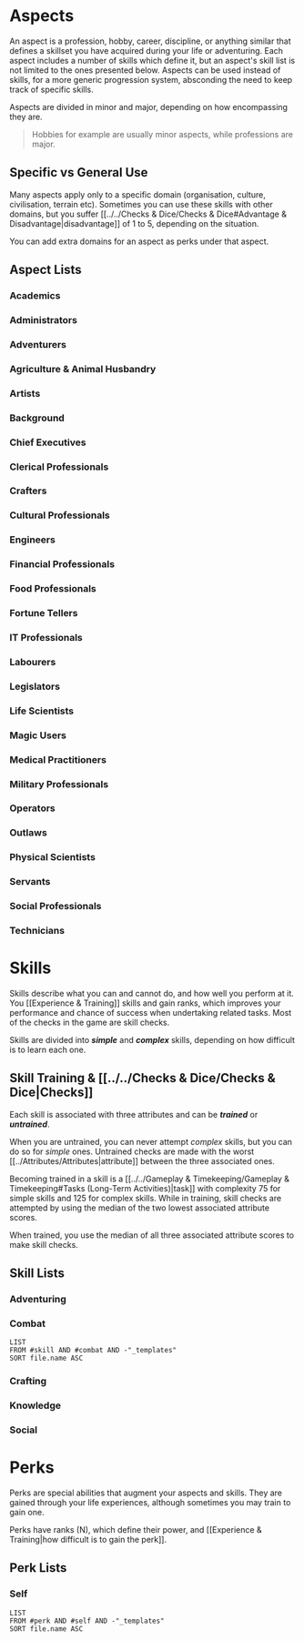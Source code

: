 # Aspects
An aspect is a profession, hobby, career, discipline, or anything similar that defines a skillset you have acquired during your life or adventuring. Each aspect includes a number of skills which define it, but an aspect's skill list is not limited to the ones presented below. Aspects can be used instead of skills, for a more generic progression system, absconding the need to keep track of specific skills.

Aspects are divided in minor and major, depending on how encompassing they are.
> Hobbies for example are usually minor aspects, while professions are major.

## Specific vs General Use
Many aspects apply only to a specific domain (organisation, culture, civilisation, terrain etc). Sometimes you can use these skills with other domains, but you suffer [[../../Checks & Dice/Checks & Dice#Advantage & Disadvantage|disadvantage]] of 1 to 5, depending on the situation.

You can add extra domains for an aspect as perks under that aspect.

## Aspect Lists
### Academics


### Administrators


### Adventurers


### Agriculture & Animal Husbandry


### Artists


### Background


### Chief Executives


### Clerical Professionals


### Crafters


### Cultural Professionals


### Engineers


### Financial Professionals


### Food Professionals


### Fortune Tellers


### IT Professionals


### Labourers


### Legislators


### Life Scientists


### Magic Users


### Medical Practitioners


### Military Professionals


### Operators


### Outlaws


### Physical Scientists


### Servants


### Social Professionals


### Technicians



# Skills
Skills describe what you can and cannot do, and how well you perform at it. You [[Experience & Training]] skills and gain ranks, which improves your performance and chance of success when undertaking related tasks. Most of the checks in the game are skill checks.

Skills are divided into ***simple*** and ***complex*** skills, depending on how difficult is to learn each one.

## Skill Training & [[../../Checks & Dice/Checks & Dice|Checks]]
Each skill is associated with three attributes and can be ***trained*** or ***untrained***.

When you are untrained, you can never attempt *complex* skills, but you can do so for *simple* ones. Untrained checks are made with the worst [[../Attributes/Attributes|attribute]] between the three associated ones.

Becoming trained in a skill is a [[../../Gameplay & Timekeeping/Gameplay & Timekeeping#Tasks (Long-Term Activities)|task]] with complexity 75 for simple skills and 125 for complex skills.
While in training, skill checks are attempted by using the median of the two lowest associated attribute scores.

When trained, you use the median of all three associated attribute scores to make skill checks.

## Skill Lists
### Adventuring


### Combat
```dataview
LIST
FROM #skill AND #combat AND -"_templates"
SORT file.name ASC
```

### Crafting


### Knowledge


### Social



# Perks
Perks are special abilities that augment your aspects and skills. They are gained through your life experiences, although sometimes you may train to gain one.

Perks have ranks (N), which define their power, and [[Experience & Training|how difficult is to gain the perk]].

## Perk Lists
### Self
```dataview
LIST
FROM #perk AND #self AND -"_templates"
SORT file.name ASC
```
